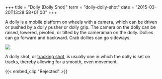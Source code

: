 +++
title = "Dolly (Dolly Shot)"
term = "dolly-dolly-shot"
date = "2015-03-20T13:28:58+01:00"
+++

A dolly is a mobile platform on wheels with a camera, which can be
driven or pushed by a dolly pusher or dolly grip.<!--more--> The camera on the
dolly can be raised, lowered, pivoted, or tilted by the cameraman on
the dolly. Dollies can go forward and backward. Crab dollies can go
sideways.

<img src="http://ccnmtl.columbia.edu/projects/filmglossary/web/pics/dolly.jpg"/>

A dolly shot, or [tracking shot](../tracking-shot/), is usually one in which the dolly is
set on tracks, thereby allowing for a smooth, even movement.

{{< embed_clip "Rejected" >}}
